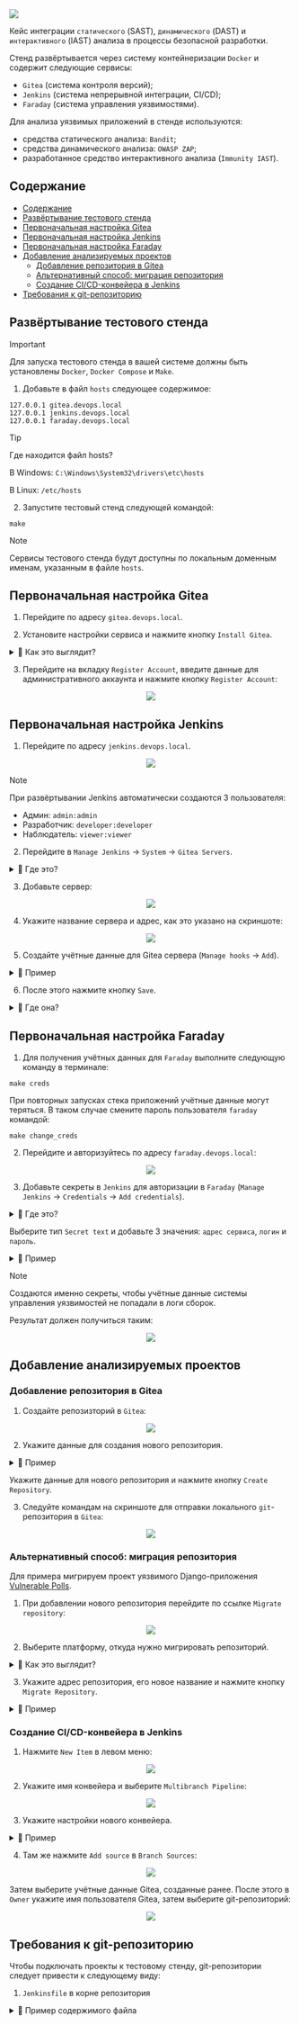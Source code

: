 <img src="assets/preview.jpg">

Кейс интеграции `статического` (SAST), `динамического` (DAST) и `интерактивного` (IAST) анализа в процессы безопасной разработки.

Стенд развёртывается через систему контейнеризации `Docker` и содержит следующие сервисы:

- `Gitea` (система контроля версий);
- `Jenkins` (система непрерывной интеграции, CI/CD);
- `Faraday` (система управления уязвимостями).

Для анализа уязвимых приложений в стенде используются:

- средства статического анализа: `Bandit`;
- средства динамического анализа: `OWASP ZAP`;
- разработанное средство интерактивного анализа (`Immunity IAST`).

## Содержание

<!-- TOC -->
  * [Содержание](#содержание)
  * [Развёртывание тестового стенда](#развёртывание-тестового-стенда)
  * [Первоначальная настройка Gitea](#первоначальная-настройка-gitea)
  * [Первоначальная настройка Jenkins](#первоначальная-настройка-jenkins)
  * [Первоначальная настройка Faraday](#первоначальная-настройка-faraday)
  * [Добавление анализируемых проектов](#добавление-анализируемых-проектов)
    * [Добавление репозитория в Gitea](#добавление-репозитория-в-gitea)
    * [Альтернативный способ: миграция репозитория](#альтернативный-способ-миграция-репозитория)
    * [Создание CI/CD-конвейера в Jenkins](#создание-cicd-конвейера-в-jenkins)
  * [Требования к git-репозиторию](#требования-к-репозиторию)
<!-- TOC -->

## Развёртывание тестового стенда

> [!IMPORTANT]
> Для запуска тестового стенда в вашей системе должны быть установлены `Docker`, `Docker Compose` и `Make`.

1. Добавьте в файл `hosts` следующее содержимое:

```
127.0.0.1 gitea.devops.local
127.0.0.1 jenkins.devops.local
127.0.0.1 faraday.devops.local
```

> [!TIP]
> Где находится файл hosts?
> 
> В Windows: `C:\Windows\System32\drivers\etc\hosts`
> 
> В Linux: `/etc/hosts`

2. Запустите тестовый стенд следующей командой:

```shell
make
```

> [!NOTE]
> Сервисы тестового стенда будут доступны по локальным доменным именам, указанным в файле `hosts`.

## Первоначальная настройка Gitea

1. Перейдите по адресу `gitea.devops.local`.

2. Установите настройки сервиса и нажмите кнопку `Install Gitea`.

<details>
<summary>👀 Как это выглядит?</summary>

<hr/>

![](assets/gitea_1.png)

![](assets/gitea_2.png)

<hr/>

</details>

3. Перейдите на вкладку `Register Account`, введите данные для административного аккаунта и нажмите кнопку `Register Account`:

<div align="center">

<img src="assets/gitea_3.png">

</div>

## Первоначальная настройка Jenkins

1. Перейдите по адресу `jenkins.devops.local`.

<div align="center">

<img src="assets/jenkins_1.png">

</div>


> [!NOTE]
> При развёртывании Jenkins автоматически создаются 3 пользователя:
> - Админ: `admin:admin`
> - Разработчик: `developer:developer`
> - Наблюдатель: `viewer:viewer`

2. Перейдите в `Manage Jenkins` -> `System` -> `Gitea Servers`.

<details>
<summary>👀 Где это?</summary>

<hr/>

![](assets/jenkins_2.png)

![](assets/jenkins_3.png)

<hr/>

</details>

3. Добавьте сервер:

<div align="center">

<img src="assets/jenkins_4.png" />

</div>

4. Укажите название сервера и адрес, как это указано на скриншоте:

<div align="center">

<img src="assets/jenkins_5.png" />

</div>

5. Создайте учётные данные для Gitea сервера (`Manage hooks` -> `Add`).

<details>
<summary>👀 Пример</summary>

<hr/>

![](assets/jenkins_6.png)

<hr/>

</details>

6. После этого нажмите кнопку `Save`.

<details>
<summary>👀 Где она?</summary>

<hr/>

На скриншоте ниже, внизу:

![](assets/jenkins_7.png)

<hr/>

</details>

## Первоначальная настройка Faraday

1. Для получения учётных данных для `Faraday` выполните следующую команду в терминале:

```shell
make creds
```

При повторных запусках стека приложений учётные данные могут теряться. В таком случае смените пароль пользователя `faraday` командой:

```shell
make change_creds
```

2. Перейдите и авторизуйтесь по адресу `faraday.devops.local`:

<div align="center">

![](assets/faraday_1.png)

</div>

3. Добавьте секреты в `Jenkins` для авторизации в `Faraday` (`Manage Jenkins` -> `Credentials` -> `Add credentials`).

<details>
<summary>👀 Где это?</summary>

<hr/>

![](assets/jenkins_secret.png)

<hr/>

</details>

Выберите тип `Secret text` и добавьте 3 значения: `адрес сервиса`, `логин` и `пароль`.

<details>
<summary>👀 Пример</summary>

<hr/>

![](assets/secret_1.png)

![](assets/secret_2.png)

![](assets/secret_3.png)

<hr/>

</details>

> [!NOTE]
> Создаются именно секреты, чтобы учётные данные системы управления уязвимостей не попадали в логи сборок.

Результат должен получиться таким:

<div align="center">

![](assets/jenkins_secret_1.png)

</div>

## Добавление анализируемых проектов

### Добавление репозитория в Gitea

1. Создайте репозизторий в `Gitea`:

<div align="center">

![](assets/project_1.png)

</div>

2. Укажите данные для создания нового репозитория.

<details>
<summary>👀 Пример</summary>

<hr/>

![](assets/project_2.png)

<hr/>

</details>

Укажите данные для нового репозитория и нажмите кнопку `Create Repository`.

3. Следуйте командам на скриншоте для отправки локального `git`-репозитория в `Gitea`:

<div align="center">

![](assets/project_3.png)

</div>

### Альтернативный способ: миграция репозитория

Для примера мигрируем проект уязвимого Django-приложения [Vulnerable Polls](https://github.com/kaakaww/vuln_django_play).

1. При добавлении нового репозитория перейдите по ссылке `Migrate repository`:

<div align="center">

![](assets/project_alt_1.png)

</div>

2. Выберите платформу, откуда нужно мигрировать репозиторий.

<details>
<summary>👀 Как это выглядит?</summary>

<hr/>

![](assets/project_alt_2.png)

<hr/>

</details>

3. Укажите адрес репозитория, его новое название и нажмите кнопку `Migrate Repository`.

<details>
<summary>👀 Пример</summary>

<hr/>

![](assets/project_alt_3.png)

<hr/>

</details>

### Создание CI/CD-конвейера в Jenkins

1. Нажмите `New Item` в левом меню:

<div align="center">

![](assets/pipe_1.png)

</div>

2. Укажите имя конвейера и выберите `Multibranch Pipeline`:

<div align="center">

![](assets/pipe_2.png)

</div>

3. Укажите настройки нового конвейера.

<details>
<summary>👀 Пример</summary>

<hr/>

![](assets/pipe_3.png)

<hr/>

</details>

4. Там же нажмите `Add source` в `Branch Sources`:

<div align="center">

![](assets/pipe_4.png)

</div>

Затем выберите учётные данные Gitea, созданные ранее. После этого в `Owner` укажите имя пользователя Gitea, затем выберите git-репозиторий:

<div align="center">

![](assets/pipe_5.png)

</div>

## Требования к git-репозиторию

Чтобы подключать проекты к тестовому стенду, git-репозитории следует привести к следующему виду:

1. `Jenkinsfile` в корне репозитория

<details>
<summary>👀 Пример содержимого файла</summary>

<hr/>

```groovy

```

<hr/>
</details>
